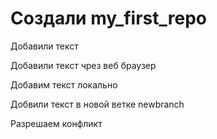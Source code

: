 # Создали my_first_repo

Добавили текст

Добавили текст чрез веб браузер

Добавим текст локально

Добвили текст в новой ветке newbranch

Разрешаем конфликт
